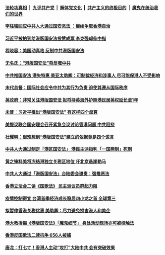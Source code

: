 

####  [法轮功真相](../../../../basic/blob/master/README.md?t=05291301) &nbsp;|&nbsp; [九评共产党](../../../../9ping.md/blob/master/README.md?t=05291301) &nbsp;|&nbsp; [解体党文化](../../../../jtdwh.md/blob/master/README.md?t=05291301)  &nbsp;|&nbsp; [共产主义的终极目的](../../../../gczydzjmd.md/blob/master/README.md?t=05291301) &nbsp;|&nbsp; [魔鬼在统治我们的世界](../../../../mgztzwmdsj.md/blob/master/README.md?t=05291301) 

#### [李柱铭回应中共人大通过国安恶法 ：继续争取香港自治](../pages/soh55/384295.md?t=05291301) 
#### [习近平被拍到给港版国安法投赞成票 李克强却伸中指](../pages/soh55/384319.md?t=05291301) 
#### [程晓容：美国动真格 反制中共港版国安法](../pages/soh55/384274.md?t=05291301) 
#### [无名氏：“港版国安法”将反噬中共](../pages/soh55/384217.md?t=05291301) 
#### [中共推国安法 港失特惠  美亚太助卿：可制裁经济和涉事人 尽可能保港人不受影响](../pages/soh55/384148.md?t=05291301) 
#### [末代总督：国际社会应令中共为其行为负责 迫使其遵从国际秩序](../pages/soh55/384136.md?t=05291301) 
#### [英政府：非常关注港版国安法 拟将持英海外护照港民居英权延长至1年](../pages/soh55/384121.md?t=05291301) 
#### [未普：习近平推出“港版国安法”  有这样四个盘算](../pages/soh55/384103.md?t=05291301) 
#### [美提议联合国安理会召开紧急会议讨论香港问题 中共阻挠](../pages/soh55/384091.md?t=05291301) 
#### [杜耀明：很难想到“港版国安法”建立的依据竟是四个谎言](../pages/soh55/384079.md?t=05291301) 
#### [中共人大通过制定「港区国安法」 港民主派指判「一国两制」死刑](../pages/soh55/384058.md?t=05291301) 
#### [黄之锋料美将冻结港独立关税区地位 吁北京悬崖勒马](../pages/soh55/384043.md?t=05291301) 
#### [中共人大通过「港版国安法」台陆委会谴责：强推恶法](../pages/soh55/383974.md?t=05291301) 
#### [香港立法会二读《国歌法》 民主派议员群起力阻](../pages/soh55/383977.md?t=05291301) 
#### [疫情控制得宜 台湾首季经济成长稳居四小龙之首 全球第三](../pages/soh55/383950.md?t=05291301) 
#### [拟暂停香港关税优惠 美助卿：尽力避免损害港人和美企](../pages/soh55/383947.md?t=05291301) 
#### [港大教授揭《港版国安法》「魔鬼细节」 身处活动现场亦可被控触法](../pages/soh55/383926.md?t=05291301) 
#### [香港反国歌法二读抗争 656人被捕](../pages/soh55/383887.md?t=05291301) 
#### [唐龙：打七寸！香港人主动“攻打”大陆中共  会有突破效果](../pages/soh55/383800.md?t=05291301) 
